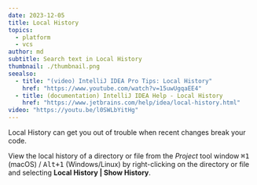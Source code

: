 ```yaml
---
date: 2023-12-05
title: Local History
topics:
  - platform
  - vcs
author: md
subtitle: Search text in Local History
thumbnail: ./thumbnail.png
seealso:
  - title: "(video) IntelliJ IDEA Pro Tips: Local History"
    href: "https://www.youtube.com/watch?v=15uwUgqaEE4"
  - title: (documentation) IntelliJ IDEA Help - Local History
    href: "https://www.jetbrains.com/help/idea/local-history.html"
video: "https://youtu.be/l0SWLbYitHg"
---
```


Local History can get you out of trouble when recent changes break your code.

View the local history of a directory or file from the _Project_ tool window <kbd>⌘1</kbd> (macOS) / <kbd>Alt+1</kbd> (Windows/Linux) by right-clicking on the directory or file and selecting **Local History | Show History**.
